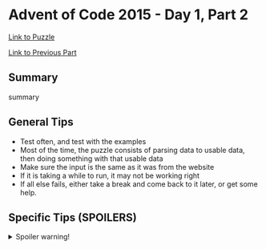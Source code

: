 # Advent of Code 2015 - Day 1, Part 2

[Link to Puzzle](https://adventofcode.com/2015/day/1#part2)

[Link to Previous Part](https://github.com/CodingAP/unofficial-aoc-syllabus/blob/main/years/2015/day1/part1.md)

## Summary
summary

## General Tips
- Test often, and test with the examples
- Most of the time, the puzzle consists of parsing data to usable data, then doing something with that usable data
- Make sure the input is the same as it was from the website
- If it is taking a while to run, it may not be working right
- If all else fails, either take a break and come back to it later, or get some help.

## Specific Tips (SPOILERS)
<details> <summary>Spoiler warning!</summary>

specific tips

</details>